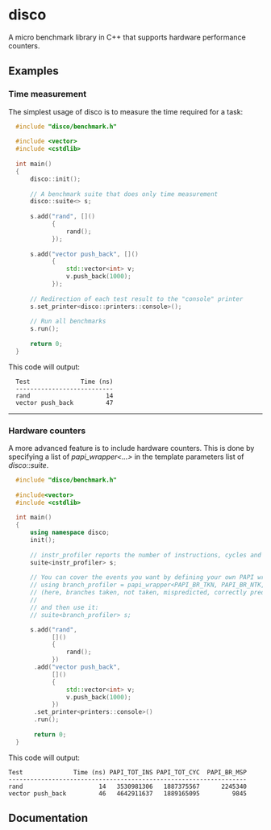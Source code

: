 disco
=====
A micro benchmark library in C++ that supports hardware performance counters.


Examples
--------

### Time measurement
The simplest usage of disco is to measure the time required for a task:

```c++
  #include "disco/benchmark.h"
  
  #include <vector>
  #include <cstdlib>
  
  int main()
  {
      disco::init();
  
      // A benchmark suite that does only time measurement
      disco::suite<> s;
  
      s.add("rand", []()
            {
                rand();
            });
  
      s.add("vector push_back", []()
            {
                std::vector<int> v;
                v.push_back(1000);
            });
  
      // Redirection of each test result to the "console" printer
      s.set_printer<disco::printers::console>();
  
      // Run all benchmarks
      s.run();
  
      return 0;
  }
```

This code will output:

```
  Test              Time (ns)
  ---------------------------
  rand                     14
  vector push_back         47
```

---

### Hardware counters
A more advanced feature is to include hardware counters. This is done by specifying a list of *papi_wrapper<...>* in the
template parameters list of *disco::suite*.

```c++
  #include "disco/benchmark.h"
  
  #include<vector>
  #include <cstdlib>
  
  int main()
  {
      using namespace disco;
      init();
  
      // instr_profiler reports the number of instructions, cycles and mispredicted branches
      suite<instr_profiler> s;
  
      // You can cover the events you want by defining your own PAPI wrapper:
      // using branch_profiler = papi_wrapper<PAPI_BR_TKN, PAPI_BR_NTK, PAPI_BR_MSP, PAPI_BR_PRC>
      // (here, branches taken, not taken, mispredicted, correctly predicted)
      // 
      // and then use it:
      // suite<branch_profiler> s;

      s.add("rand",
            []()
            {
                rand();
            })
       .add("vector push_back",
            []()
            {
                std::vector<int> v;
                v.push_back(1000);
            })
       .set_printer<printers::console>()
       .run();
  
       return 0;
  }
```

This code will output:

```
Test              Time (ns) PAPI_TOT_INS PAPI_TOT_CYC  PAPI_BR_MSP
------------------------------------------------------------------
rand                     14   3530981306   1887375567      2245340
vector push_back         46   4642911637   1889165095         9845
```



Documentation
-------------

